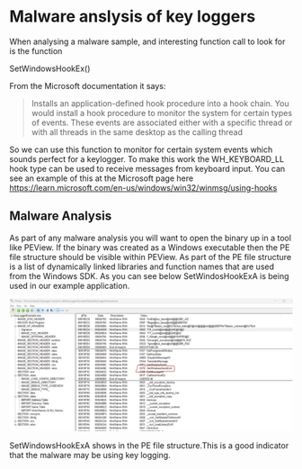 # Malware anslysis of key loggers

When analysing a malware sample, and interesting function call to look for is the function

SetWindowsHookEx()

From the Microsoft documentation it says:

> Installs an application-defined hook procedure into a hook chain. You would install a hook procedure to monitor the system for certain types of events. These events are associated either with a specific thread or with all threads in the same desktop as the calling thread

So we can use this function to monitor for certain system events which sounds perfect for a keylogger.
To make this work the WH_KEYBOARD_LL hook type can be used to receive messages from keyboard input. You can see an example of this at the Microsoft page here https://learn.microsoft.com/en-us/windows/win32/winmsg/using-hooks

## Malware Analysis
As part of any malware analysis you will want to open the binary up in a tool like PEView. If the binary was created as a Windows executable then the PE file structure should be visible within PEView. As part of the PE file structure is a list of dynamically linked libraries and function names that are used from the Windows SDK.
As you can see below SetWindosHookExA is being used in our example application.

![Example from PEView](/example.jpg)

SetWindowsHookExA shows in the PE file structure.This is a good indicator that the malware may be using key logging.
